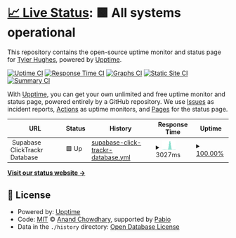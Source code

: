 # [📈 Live Status](https://demo.upptime.js.org): <!--live status--> **🟩 All systems operational**

This repository contains the open-source uptime monitor and status page for [Tyler Hughes](https://demo.upptime.js.org), powered by [Upptime](https://github.com/upptime/upptime).

[![Uptime CI](https://github.com/codewithtyler/status/workflows/Uptime%20CI/badge.svg)](https://github.com/codewithtyler/status/actions?query=workflow%3A%22Uptime+CI%22)
[![Response Time CI](https://github.com/codewithtyler/status/workflows/Response%20Time%20CI/badge.svg)](https://github.com/codewithtyler/status/actions?query=workflow%3A%22Response+Time+CI%22)
[![Graphs CI](https://github.com/codewithtyler/status/workflows/Graphs%20CI/badge.svg)](https://github.com/codewithtyler/status/actions?query=workflow%3A%22Graphs+CI%22)
[![Static Site CI](https://github.com/codewithtyler/status/workflows/Static%20Site%20CI/badge.svg)](https://github.com/codewithtyler/status/actions?query=workflow%3A%22Static+Site+CI%22)
[![Summary CI](https://github.com/codewithtyler/status/workflows/Summary%20CI/badge.svg)](https://github.com/codewithtyler/status/actions?query=workflow%3A%22Summary+CI%22)

With [Upptime](https://upptime.js.org), you can get your own unlimited and free uptime monitor and status page, powered entirely by a GitHub repository. We use [Issues](https://github.com/codewithtyler/status/issues) as incident reports, [Actions](https://github.com/codewithtyler/status/actions) as uptime monitors, and [Pages](https://demo.upptime.js.org) for the status page.

<!--start: status pages-->
<!-- This summary is generated by Upptime (https://github.com/upptime/upptime) -->
<!-- Do not edit this manually, your changes will be overwritten -->
<!-- prettier-ignore -->
| URL | Status | History | Response Time | Uptime |
| --- | ------ | ------- | ------------- | ------ |
| <img alt="" src="https://icons.duckduckgo.com/ip3/null.ico" height="13"> Supabase ClickTrackr Database | 🟩 Up | [supabase-click-trackr-database.yml](https://github.com/codewithtyler/status/commits/HEAD/history/supabase-click-trackr-database.yml) | <details><summary><img alt="Response time graph" src="./graphs/supabase-click-trackr-database/response-time-week.png" height="20"> 3027ms</summary><br><a href="https://status.eaglesightlabs.com/history/supabase-click-trackr-database"><img alt="Response time 1334" src="https://img.shields.io/endpoint?url=https%3A%2F%2Fraw.githubusercontent.com%2Fcodewithtyler%2Fstatus%2FHEAD%2Fapi%2Fsupabase-click-trackr-database%2Fresponse-time.json"></a><br><a href="https://status.eaglesightlabs.com/history/supabase-click-trackr-database"><img alt="24-hour response time 459" src="https://img.shields.io/endpoint?url=https%3A%2F%2Fraw.githubusercontent.com%2Fcodewithtyler%2Fstatus%2FHEAD%2Fapi%2Fsupabase-click-trackr-database%2Fresponse-time-day.json"></a><br><a href="https://status.eaglesightlabs.com/history/supabase-click-trackr-database"><img alt="7-day response time 3027" src="https://img.shields.io/endpoint?url=https%3A%2F%2Fraw.githubusercontent.com%2Fcodewithtyler%2Fstatus%2FHEAD%2Fapi%2Fsupabase-click-trackr-database%2Fresponse-time-week.json"></a><br><a href="https://status.eaglesightlabs.com/history/supabase-click-trackr-database"><img alt="30-day response time 1334" src="https://img.shields.io/endpoint?url=https%3A%2F%2Fraw.githubusercontent.com%2Fcodewithtyler%2Fstatus%2FHEAD%2Fapi%2Fsupabase-click-trackr-database%2Fresponse-time-month.json"></a><br><a href="https://status.eaglesightlabs.com/history/supabase-click-trackr-database"><img alt="1-year response time 1334" src="https://img.shields.io/endpoint?url=https%3A%2F%2Fraw.githubusercontent.com%2Fcodewithtyler%2Fstatus%2FHEAD%2Fapi%2Fsupabase-click-trackr-database%2Fresponse-time-year.json"></a></details> | <details><summary><a href="https://status.eaglesightlabs.com/history/supabase-click-trackr-database">100.00%</a></summary><a href="https://status.eaglesightlabs.com/history/supabase-click-trackr-database"><img alt="All-time uptime 93.80%" src="https://img.shields.io/endpoint?url=https%3A%2F%2Fraw.githubusercontent.com%2Fcodewithtyler%2Fstatus%2FHEAD%2Fapi%2Fsupabase-click-trackr-database%2Fuptime.json"></a><br><a href="https://status.eaglesightlabs.com/history/supabase-click-trackr-database"><img alt="24-hour uptime 100.00%" src="https://img.shields.io/endpoint?url=https%3A%2F%2Fraw.githubusercontent.com%2Fcodewithtyler%2Fstatus%2FHEAD%2Fapi%2Fsupabase-click-trackr-database%2Fuptime-day.json"></a><br><a href="https://status.eaglesightlabs.com/history/supabase-click-trackr-database"><img alt="7-day uptime 100.00%" src="https://img.shields.io/endpoint?url=https%3A%2F%2Fraw.githubusercontent.com%2Fcodewithtyler%2Fstatus%2FHEAD%2Fapi%2Fsupabase-click-trackr-database%2Fuptime-week.json"></a><br><a href="https://status.eaglesightlabs.com/history/supabase-click-trackr-database"><img alt="30-day uptime 93.80%" src="https://img.shields.io/endpoint?url=https%3A%2F%2Fraw.githubusercontent.com%2Fcodewithtyler%2Fstatus%2FHEAD%2Fapi%2Fsupabase-click-trackr-database%2Fuptime-month.json"></a><br><a href="https://status.eaglesightlabs.com/history/supabase-click-trackr-database"><img alt="1-year uptime 93.80%" src="https://img.shields.io/endpoint?url=https%3A%2F%2Fraw.githubusercontent.com%2Fcodewithtyler%2Fstatus%2FHEAD%2Fapi%2Fsupabase-click-trackr-database%2Fuptime-year.json"></a></details>

<!--end: status pages-->

[**Visit our status website →**](https://demo.upptime.js.org)

## 📄 License

- Powered by: [Upptime](https://github.com/upptime/upptime)
- Code: [MIT](./LICENSE) © [Anand Chowdhary](https://anandchowdhary.com), supported by [Pabio](https://pabio.com)
- Data in the `./history` directory: [Open Database License](https://opendatacommons.org/licenses/odbl/1-0/)
